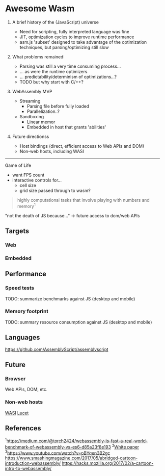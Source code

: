 # Awesome Wasm


1. A brief history of the (JavaScript) universe
    - Need for scripting, fully interpreted language was fine
    - JIT, optimization cycles to improve runtime performance
    - asm.js 'subset' designed to take advantage of the optimization techniques, but parsing/optimizing still slow

2. What problems remained
    - Parsing was still a very time consuming process...
    - ... as were the runtime optimizers
    - ... predictability/determinism of optimizations...?
    - TODO but why start with C/++?

3. WebAssembly MVP
    - Streaming
        - Parsing file before fully loaded
        - Parallelization..?
    - Sandboxing
        - Linear memor
        - Embedded in host that grants 'abilities'


4. Future directionss
    - Host bindings (direct, efficient access to Web APIs and DOM)
    - Non-web hosts, including WASI


---

Game of Life

- want FPS count
- interactive controls for...
    - cell size
    - grid size passed through to wasm?






> highly computational tasks that involve playing with numbers and memory<sup>1</sup>

"not the death of JS because..." -> future access to dom/web APIs


## Targets


### Web


### Embedded


## Performance


### Speed tests

TODO: summarize benchmarks against JS (desktop and mobile)


### Memory footprint

TODO: summary resource consumption against JS (desktop and mobile)


## Languages

https://github.com/AssemblyScript/assemblyscript


## Future

### Browser

Web APIs, DOM, etc.


### Non-web hosts

[WASI](https://hacks.mozilla.org/2019/03/standardizing-wasi-a-webassembly-system-interface/)
[Lucet](https://www.fastly.com/blog/announcing-lucet-fastly-native-webassembly-compiler-runtime)


## References
<sup>1</sup>https://medium.com/@torch2424/webassembly-is-fast-a-real-world-benchmark-of-webassembly-vs-es6-d85a23f8e193
<sup>2</sup>[White paper](https://github.com/WebAssembly/spec/blob/master/papers/pldi2017.pdf)
<sup>3</sup>https://www.youtube.com/watch?v=pBYqen3B2gc
https://www.smashingmagazine.com/2017/05/abridged-cartoon-introduction-webassembly/
https://hacks.mozilla.org/2017/02/a-cartoon-intro-to-webassembly/
